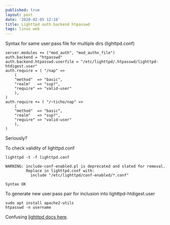 ```yaml
---
published: true
layout: post
date: '2020-02-05 12:18'
title: Lighttpd auth.backend htpasswd
tags: linux web 
---
```

Syntax for same user:pass file for multiple dirs (lighttpd.conf)

    server.modules += ("mod_auth", "mod_authn_file")
    auth.backend = "htpasswd"
    auth.backend.htpasswd.userfile = "/etc/lighttpd/.htpasswd/lighttpd-htdigest.user"
    auth.require = ( "/nap" =>
        (
        "method"  => "basic",
        "realm"   => "sup?",
        "require" => "valid-user"
        ),
    )
    auth.require += ( "/~ticho/nap" =>
        (
        "method"  => "basic",
        "realm"   => "sup?",
        "require" => "valid-user"
        ),
    )

Seriously?

To check validity of lighttpd.conf

    lighttpd -t -f lighttpd.conf

    WARNING: include-conf-enabled.pl is deprecated and slated for removal.
             Replace in lighttpd.conf with:
               include "/etc/lighttpd/conf-enabled/*.conf"

    Syntax OK

To generate new user:pass pair for inclusion into lighttpd-htdigest.user

    sudo apt install apache2-utils
    htpasswd -n username

Confusing [lighttpd docs here](https://redmine.lighttpd.net/projects/lighttpd/wiki/Docs_ModAuth#htpasswd-mod_authn_file).
